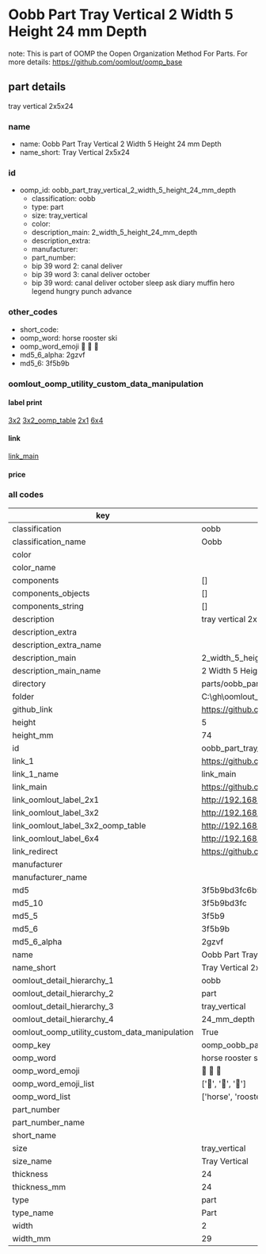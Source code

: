 # Oobb Part Tray Vertical 2 Width 5 Height 24 mm Depth  

note: This is part of OOMP the Oopen Organization Method For Parts. For more details: https://github.com/oomlout/oomp_base

##  part details
  



tray vertical 2x5x24



### name
* name: Oobb Part Tray Vertical 2 Width 5 Height 24 mm Depth
* name_short: Tray Vertical 2x5x24 
### id
* oomp_id: oobb_part_tray_vertical_2_width_5_height_24_mm_depth
  * classification: oobb
  * type: part
  * size: tray_vertical
  * color: 
  * description_main: 2_width_5_height_24_mm_depth
  * description_extra: 
  * manufacturer: 
  * part_number: 
  * bip 39 word 2: canal deliver
  * bip 39 word 3: canal deliver october
  * bip 39 word: canal deliver october sleep ask diary muffin hero legend hungry punch advance

### other_codes
* short_code: 
* oomp_word: horse rooster ski
* oomp_word_emoji :horse: :rooster: :ski:
* md5_6_alpha: 2gzvf
* md5_6: 3f5b9b






### oomlout_oomp_utility_custom_data_manipulation
#### label print
[3x2](http://192.168.1.245:1112/?label=oomp%202gzvf)
[3x2_oomp_table](http://192.168.1.108:1112/?label=oomp%202gzvf)
[2x1](http://192.168.1.242:1112/?label=oomp%202gzvf)
[6x4](http://192.168.1.55:1112/?label=oomp%202gzvf)    

#### link

[link_main](https://github.com/oomlout/oomlout_oobb_version_4_generated_parts/tree/main/navigation_oomp/oobb/part/tray_vertical/2_width_5_height_24_mm_depth/part)                              

#### price







### all codes 
| key | value |  
| --- | --- |  
| classification | oobb |  
| classification_name | Oobb |  
| color |  |  
| color_name |  |  
| components | [] |  
| components_objects | [] |  
| components_string | [] |  
| description | tray vertical 2x5x24 |  
| description_extra |  |  
| description_extra_name |  |  
| description_main | 2_width_5_height_24_mm_depth |  
| description_main_name | 2 Width 5 Height 24 mm Depth |  
| directory | parts/oobb_part_tray_vertical_2_width_5_height_24_mm_depth |  
| folder | C:\gh\oomlout_oobb_version_4_generated_parts\parts\oobb_part_tray_vertical_2_width_5_height_24_mm_depth |  
| github_link | https://github.com/oomlout/oomlout_oomp_part_src/tree/main/parts/oobb_part_tray_vertical_2_width_5_height_24_mm_depth |  
| height | 5 |  
| height_mm | 74 |  
| id | oobb_part_tray_vertical_2_width_5_height_24_mm_depth |  
| link_1 | https://github.com/oomlout/oomlout_oobb_version_4_generated_parts/tree/main/navigation_oomp/oobb/part/tray_vertical/2_width_5_height_24_mm_depth/part |  
| link_1_name | link_main |  
| link_main | https://github.com/oomlout/oomlout_oobb_version_4_generated_parts/tree/main/navigation_oomp/oobb/part/tray_vertical/2_width_5_height_24_mm_depth/part |  
| link_oomlout_label_2x1 | http://192.168.1.242:1112/?label=oomp%202gzvf |  
| link_oomlout_label_3x2 | http://192.168.1.245:1112/?label=oomp%202gzvf |  
| link_oomlout_label_3x2_oomp_table | http://192.168.1.108:1112/?label=oomp%202gzvf |  
| link_oomlout_label_6x4 | http://192.168.1.55:1112/?label=oomp%202gzvf |  
| link_redirect | https://github.com/oomlout/oomlout_oobb_version_4_generated_parts/tree/main/parts/oobb_tray_vertical_02_05_24 |  
| manufacturer |  |  
| manufacturer_name |  |  
| md5 | 3f5b9bd3fc6b5224f506acb3320e8108 |  
| md5_10 | 3f5b9bd3fc |  
| md5_5 | 3f5b9 |  
| md5_6 | 3f5b9b |  
| md5_6_alpha | 2gzvf |  
| name | Oobb Part Tray Vertical 2 Width 5 Height 24 mm Depth |  
| name_short | Tray Vertical 2x5x24  |  
| oomlout_detail_hierarchy_1 | oobb |  
| oomlout_detail_hierarchy_2 | part |  
| oomlout_detail_hierarchy_3 | tray_vertical |  
| oomlout_detail_hierarchy_4 | 24_mm_depth |  
| oomlout_oomp_utility_custom_data_manipulation | True |  
| oomp_key | oomp_oobb_part_tray_vertical_2_width_5_height_24_mm_depth |  
| oomp_word | horse rooster ski |  
| oomp_word_emoji | :horse: :rooster: :ski: |  
| oomp_word_emoji_list | [':horse:', ':rooster:', ':ski:'] |  
| oomp_word_list | ['horse', 'rooster', 'ski'] |  
| part_number |  |  
| part_number_name |  |  
| short_name |  |  
| size | tray_vertical |  
| size_name | Tray Vertical |  
| thickness | 24 |  
| thickness_mm | 24 |  
| type | part |  
| type_name | Part |  
| width | 2 |  
| width_mm | 29 |  
